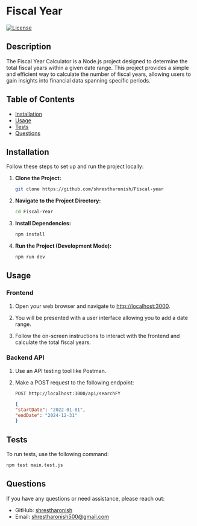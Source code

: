 # Fiscal Year

[![License](https://img.shields.io/badge/License-MIT-blue.svg)](LICENSE)

## Description

The Fiscal Year Calculator is a Node.js project designed to determine the total fiscal years within a given date range. This project provides a simple and efficient way to calculate the number of fiscal years, allowing users to gain insights into financial data spanning specific periods.

## Table of Contents

- [Installation](#installation)
- [Usage](#usage)
- [Tests](#tests)
- [Questions](#questions)

## Installation

Follow these steps to set up and run the project locally:

1. **Clone the Project:**
    ```bash
    git clone https://github.com/shrestharonish/Fiscal-year
    ```
2. **Navigate to the Project Directory:**
    ```bash
    cd Fiscal-Year
    ```

3. **Install Dependencies:**
    ```bash
    npm install
    ```

4. **Run the Project (Development Mode):**
    ```bash
    npm run dev
    ```
## Usage

### Frontend

1. Open your web browser and navigate to [http://localhost:3000](http://localhost:3000).

2. You will be presented with a user interface allowing you to add a date range.

3. Follow the on-screen instructions to interact with the frontend and calculate the total fiscal years.

### Backend API

1. Use an API testing tool like Postman.

2. Make a POST request to the following endpoint:

   ```http
   POST http://localhost:3000/api/searchFY
   ```

   ```json
   {
   "startDate": "2022-01-01",
   "endDate": "2024-12-31"
   }
   ```
   
## Tests

To run tests, use the following command:
  ```bash
  npm test main.test.js
  ```

## Questions

If you have any questions or need assistance, please reach out:

- GitHub: [shrestharonish](https://github.com/shrestharonish)
- Email: shrestharonish500@gmail.com

